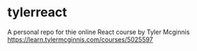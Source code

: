 # tylerreact
A personal repo for thie online React course by Tyler Mcginnis https://learn.tylermcginnis.com/courses/5025597
